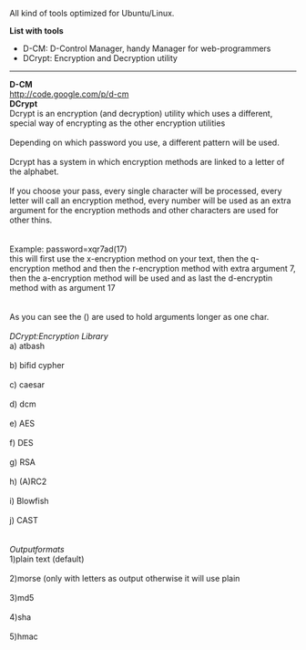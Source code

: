 All kind of tools optimized for Ubuntu/Linux.

**List with tools**
  * D-CM:    D-Control Manager, handy Manager for web-programmers
  * DCrypt:  Encryption and Decryption utility


---


**D-CM**
<br><a href='http://code.google.com/p/d-cm'>http://code.google.com/p/d-cm</a>
<br><b>DCrypt</b>
<br>Dcrypt is an encryption (and decryption) utility which uses a different, special way of encrypting as the other encryption utilities<br>
<br>Depending on which password you use, a different pattern will be used.<br>
<br>Dcrypt has a system in which encryption methods are linked to a letter of the alphabet.<br>
<br>If you choose your pass, every single character will be processed, every letter will call an encryption method, every number will be used as an extra argument for the encryption methods and other characters are used for other thins.<br>
<br>
<br>Example: password=xqr7ad(17)<br>
this will first use the x-encryption method on your text, then the q-encryption method and then the r-encryption method with extra argument 7, then the a-encryption method will be used and as last the d-encryptin method with as argument 17<br>
<br>
<br>As you can see the () are used to hold arguments longer as one char.<br>
<br><i>DCrypt:Encryption Library</i>
<br>a) atbash<br>
<br>b) bifid cypher<br>
<br>c) caesar<br>
<br>d) dcm<br>
<br>e) AES<br>
<br>f) DES<br>
<br>g) RSA<br>
<br>h) (A)RC2<br>
<br>i) Blowfish<br>
<br>j) CAST<br>
<br>
<br><i>Outputformats</i>
<br>1)plain text (default)<br>
<br>2)morse (only with letters as output otherwise it will use plain<br>
<br>3)md5<br>
<br>4)sha<br>
<br>5)hmac